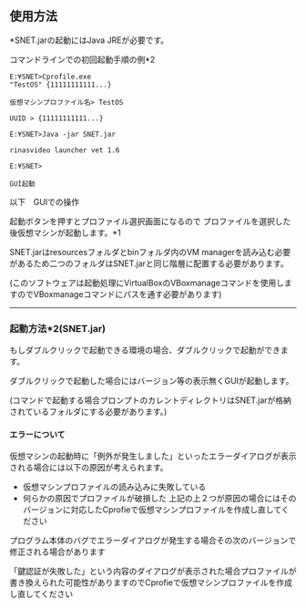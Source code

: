 
## 使用方法 

*SNET.jarの起動にはJava JREが必要です。

コマンドラインでの初回起動手順の例*2

```
E:¥SNET>Cprofile.exe
"TestOS" {11111111111...}

仮想マシンプロファイル名> TestOS

UUID > {11111111111...}

E:¥SNET>Java -jar SNET.jar

rinasvideo launcher vet 1.6

E:¥SNET>

GUI起動
```

以下　GUIでの操作

起動ボタンを押すとプロファイル選択画面になるので
プロファイルを選択した後仮想マシンが起動します。*1

SNET.jarはresourcesフォルダとbinフォルダ内のVM managerを読み込む必要があるため二つのフォルダはSNET.jarと同じ階層に配置する必要があります。

(このソフトウェアは起動処理にVirtualBoxのVBoxmanageコマンドを使用しますのでVBoxmanageコマンドにパスを通す必要があります)

------
### 起動方法*2(SNET.jar)

もしダブルクリックで起動できる環境の場合、ダブルクリックで起動ができます。

ダブルクリックで起動した場合にはバージョン等の表示無くGUIが起動します。

(コマンドで起動する場合プロンプトのカレントディレクトリはSNET.jarが格納されているフォルダにする必要があります。)

#### エラーについて

仮想マシンの起動時に「例外が発生しました」といったエラーダイアログが表示される場合には以下の原因が考えられます。

- 仮想マシンプロファイルの読み込みに失敗している
- 何らかの原因でプロファイルが破損した
上記の上２つが原因の場合にはそのバージョンに対応したCprofieで仮想マシンプロファイルを作成し直してください

プログラム本体のバグでエラーダイアログが発生する場合その次のバージョンで
修正される場合があります

「鍵認証が失敗した」という内容のダイアログが表示された場合プロファイルが書き換えられた可能性がありますのでCprofieで仮想マシンプロファイルを作成し直してください




